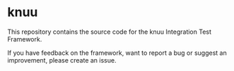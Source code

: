 # knuu

This repository contains the source code for the knuu Integration Test Framework.

If you have feedback on the framework, want to report a bug or suggest an improvement, please create an issue.
